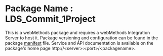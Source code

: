 # Package Name : LDS_Commit_1Project
This is a webMethods package and requires a webMethods Integration Server to host it. Package versioning and configuration can be found in the package [manifest](./LDS_Commit_1Project/manifest.v3) file. Service and API documentation is available on the package's home page http://&lt;server&gt;:&lt;port&gt;/&lt;packagename>.